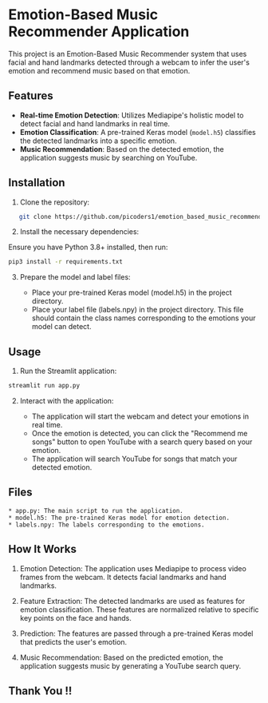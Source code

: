 # Emotion-Based Music Recommender Application

This project is an Emotion-Based Music Recommender system that uses facial and hand landmarks detected through a webcam to infer the user's emotion and recommend music based on that emotion.

## Features

- **Real-time Emotion Detection**: Utilizes Mediapipe's holistic model to detect facial and hand landmarks in real time.
- **Emotion Classification**: A pre-trained Keras model (`model.h5`) classifies the detected landmarks into a specific emotion.
- **Music Recommendation**: Based on the detected emotion, the application suggests music by searching on YouTube.

## Installation

1. Clone the repository:

```bash
   git clone https://github.com/picoders1/emotion_based_music_recommendation-app.git
```
2. Install the necessary dependencies:

Ensure you have Python 3.8+ installed, then run:

```bash
pip3 install -r requirements.txt
```

3. Prepare the model and label files:

    * Place your pre-trained Keras model (model.h5) in the project directory.
    * Place your label file (labels.npy) in the project directory. This file should contain the class names corresponding to the emotions your model can detect.

## Usage
1. Run the Streamlit application:

```bash
streamlit run app.py
```

2. Interact with the application:

    * The application will start the webcam and detect your emotions in real time.
    * Once the emotion is detected, you can click the "Recommend me songs" button to open YouTube with a search query based on your emotion.
    * The application will search YouTube for songs that match your detected emotion.

## Files
    * app.py: The main script to run the application.
    * model.h5: The pre-trained Keras model for emotion detection.
    * labels.npy: The labels corresponding to the emotions.

## How It Works
1. Emotion Detection: The application uses Mediapipe to process video frames from the webcam. It detects facial landmarks and hand landmarks.

2. Feature Extraction: The detected landmarks are used as features for emotion classification. These features are normalized relative to specific key points on the face and hands.

3. Prediction: The features are passed through a pre-trained Keras model that predicts the user's emotion.

4. Music Recommendation: Based on the predicted emotion, the application suggests music by generating a YouTube search query.


## Thank You !!
